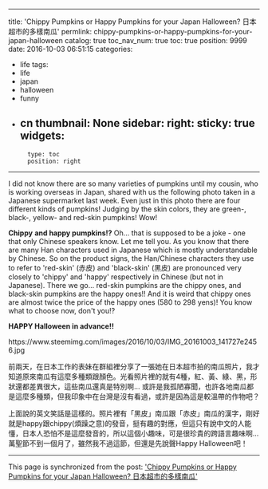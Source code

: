 
---
title: 'Chippy Pumpkins or Happy Pumpkins for your Japan Halloween? 日本超市的多樣南瓜'
permlink: chippy-pumpkins-or-happy-pumpkins-for-your-japan-halloween
catalog: true
toc_nav_num: true
toc: true
position: 9999
date: 2016-10-03 06:51:15
categories:
- life
tags:
- life
- japan
- halloween
- funny
- cn
thumbnail: None
sidebar:
    right:
        sticky: true
widgets:
    -
        type: toc
        position: right
---


<html>
<p>I did not know there are so many varieties of pumpkins until my cousin, who is working overseas in Japan, shared with us the following photo taken in a Japanese supermarket last week. Even just in this photo there are four different kinds of pumpkins! Judging by the skin colors, they are green-, black-, yellow- and red-skin pumpkins! Wow!&nbsp;</p>
<p><strong>Chippy</strong> <strong>and happy pumpkins!?</strong> Oh... that is supposed to be a joke - one that only Chinese speakers know. Let me tell you. As you know that there are many Han characters used in Japanese which is mostly understandable by Chinese. So on the product signs, the Han/Chinese characters they use to refer to 'red-skin' (赤皮) and 'black-skin' (黑皮) are pronounced very closely to 'chippy' and 'happy' respectively in Chinese (but not in Japanese). There we go... red-skin pumpkins are the chippy ones, and black-skin pumpkins are the happy ones!! And it is weird that chippy ones are almost twice the price of the happy ones (580 to 298 yens)! You know what to choose now, don't you!?&nbsp;</p>
<p><strong>HAPPY Halloween in advance!!&nbsp;</strong></p>
<p>https://www.steemimg.com/images/2016/10/03/IMG_20161003_141727e2456.jpg</p>
<p>前兩天，在日本工作的表妹在群組裡分享了一張她在日本超市拍的南瓜照片，我才知道原來南瓜有這麼多種類跟顏色。光看照片裡的就有4種，紅、黃、綠、黑，形狀還都差異很大，這些南瓜還真是特別啊... 或許是我孤陋寡聞，也許各地南瓜都是這麼多種類，但我印象中在台灣是沒有看過，或許是因為這是較溫帶的作物吧？</p>
<p>上面說的英文笑話是這樣的。照片裡有「黑皮」南瓜跟「赤皮」南瓜的漢字，剛好就是happy跟chippy(煩躁之意)的發音，挺有趣的對應，但這只有說中文的人能懂，日本人恐怕不是這麼發音的，所以這個小趣味，可是很珍貴的跨語言趣味啊... 萬聖節不到一個月了，雖然我不過這節，但還是先說聲Happy Halloween吧！</p>
</html>

- - -

This page is synchronized from the post: ['Chippy Pumpkins or Happy Pumpkins for your Japan Halloween? 日本超市的多樣南瓜'](https://steemit.com/@deanliu/chippy-pumpkins-or-happy-pumpkins-for-your-japan-halloween)
